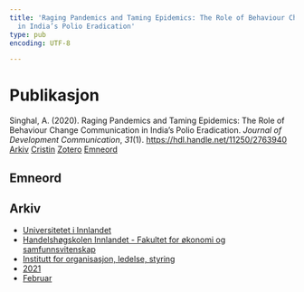 ```yaml
---
title: 'Raging Pandemics and Taming Epidemics: The Role of Behaviour Change Communication
  in India’s Polio Eradication'
type: pub
encoding: UTF-8

---
```

<h1>Publikasjon</h1>
<article id="csl-bib-container-WYWPLHKK" class="csl-bib-container">
  <div class="csl-bib-body"> <div class="csl-entry">Singhal, A. (2020). Raging Pandemics and Taming Epidemics: The Role of Behaviour Change Communication in India’s Polio Eradication. <i>Journal of Development Communication</i>, <i>31</i>(1). <a href="https://hdl.handle.net/11250/2763940">https://hdl.handle.net/11250/2763940</a></div> </div>
  <div class="csl-bib-buttons">
    <a href="#taxonomy-article-WYWPLHKK" alt="archive" class="csl-bib-button">Arkiv</a>
    <a href="https://app.cristin.no/results/show.jsf?id=1890278" alt="Cristin" class="csl-bib-button">Cristin</a>
    <a href="http://zotero.org/groups/5881554/items/WYWPLHKK" alt="Zotero" class="csl-bib-button">Zotero</a>
    <a href="#keywords-article-WYWPLHKK" alt="keywords" class="csl-bib-button">Emneord</a>
  </div>
  <div id="csl-bib-meta-container-WYWPLHKK"></div>
</article>
<div id="csl-bib-meta-WYWPLHKK" class="csl-bib-meta">
  <article id="keywords-article-WYWPLHKK" class="keywords-article">
    <h1>Emneord</h1>
    
  </article>
  <article id="taxonomy-article-WYWPLHKK" class="taxonomy-article">
    <h1>Arkiv</h1>
    <ul>
      <li><a href="{{< params subfolder >}}nn/archive/?key=3DCRN523">Universitetet i Innlandet</a></li>
      <li><a href="{{< params subfolder >}}nn/archive/?key=DU8Q9LN9">Handelshøgskolen Innlandet - Fakultet for økonomi og samfunnsvitenskap</a></li>
      <li><a href="{{< params subfolder >}}nn/archive/?key=4LUWR3ZM">Institutt for organisasjon, ledelse, styring</a></li>
      <li><a href="{{< params subfolder >}}nn/archive/?key=8VQBC64H">2021</a></li>
      <li><a href="{{< params subfolder >}}nn/archive/?key=QNQ5BQNV">Februar</a></li>
    </ul>
  </article>
</div>
